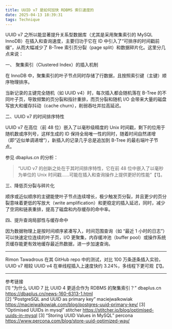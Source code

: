 ```yaml
---
title: UUID v7 是如何加快 RDBMS 索引速度的
date: 2025-04-13 18:39:31
tags: Technique
---
```


UUID v7 之所以能显著提升关系型数据库（尤其是采用聚集索引的 MySQL InnoDB）在插入和查询速度，主要归功于它在 ID 中引入了“可排序的时间戳前缀”，从而大幅减少了 B-Tree 索引页分裂（page split）和数据碎片化。这里分几点来说：

一、 聚集索引（Clustered Index）的插入机制  

在 InnoDB 中，聚集索引的叶子节点同时存储了行数据，且按照索引键（主键）顺序物理排序。

当新记录的主键完全随机（如 UUID v4）时，每次插入都会随机落在 B-Tree 的不同叶子页，导致频繁的页分裂和指针重排，而页分裂和随机 I/O 会带来大量的磁盘写放大和缓存抖动（cache churn），削弱吞吐并拉高延迟。

二、UUID v7 的时间排序特性  

UUID v7 在高位（前 48 位）嵌入了以毫秒级精度的 Unix 时间戳，剩下的位用于随机数或序列号，这样生成的 ID 保持全局唯一性的同时，随着时间自然递增（即“近似单调递增”），新插入的记录几乎总是追加到 B-Tree 的最右端叶子节点。  

参见 dbaplus.cn 的分析：  
> “UUID v7 的创新之处在于其时间排序特性，它在前 48 位中嵌入了以毫秒为单位的 Unix 时间戳……可能在插入和查询操作上提供更好的性能”【1】。

三、降低页分裂与碎片化  

顺序或近似顺序的主键能使叶子节点连续增长，极少触发页分裂，并且更少的页分裂意味着更低的写放大（write amplification）和更稳定的插入延迟，同时，减少了空洞和链表重排，提高了磁盘和内存缓存的命中率。

四、提升查询局部性与缓存命中  

因为数据物理上是按时间顺序紧凑写入，时间范围查询（如 “最近 1 小时的日志”）可以快速定位连续的叶子页，I/O 更聚集，内存缓冲池（buffer pool）或操作系统页缓存能更有效地缓存最近热数据，进一步加速查询。

---

Rimon Tawadrous 在其 GitHub repo 中的测试，对比 100 万条逐条插入实验，UUID v7 相较 UUID v4 在单线程插入上速度快约 3.24%，多线程下更可观【1】。  

---

参考链接  
[1] “为什么 UUID 7 比 UUID 4 更适合作为 RDBMS 的聚集索引？” dbaplus.cn  
    https://dbaplus.cn/news-160-6313-1.html  
[2] “PostgreSQL and UUID as primary key” maciejwalkowiak
	https://maciejwalkowiak.com/blog/postgres-uuid-primary-key/
[3] “Optimised UUIDs in mysql” stitcher
	https://stitcher.io/blog/optimised-uuids-in-mysql
[3] “Storing UUID Values in MySQL” percona
	https://www.percona.com/blog/store-uuid-optimized-way/